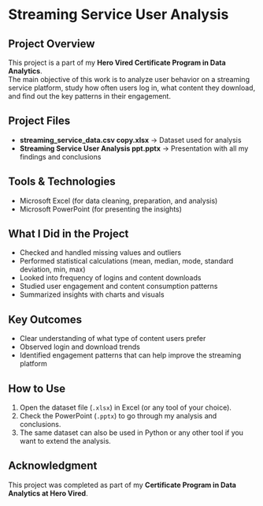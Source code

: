 # Streaming Service User Analysis  

## Project Overview  
This project is a part of my **Hero Vired Certificate Program in Data Analytics**.  
The main objective of this work is to analyze user behavior on a streaming service platform, study how often users log in, what content they download, and find out the key patterns in their engagement.  

## Project Files  
- **streaming_service_data.csv copy.xlsx** → Dataset used for analysis  
- **Streaming Service User Analysis ppt.pptx** → Presentation with all my findings and conclusions  

## Tools & Technologies  
- Microsoft Excel (for data cleaning, preparation, and analysis)  
- Microsoft PowerPoint (for presenting the insights)  

## What I Did in the Project  
- Checked and handled missing values and outliers  
- Performed statistical calculations (mean, median, mode, standard deviation, min, max)  
- Looked into frequency of logins and content downloads  
- Studied user engagement and content consumption patterns  
- Summarized insights with charts and visuals  

## Key Outcomes  
- Clear understanding of what type of content users prefer  
- Observed login and download trends  
- Identified engagement patterns that can help improve the streaming platform  

## How to Use  
1. Open the dataset file (`.xlsx`) in Excel (or any tool of your choice).  
2. Check the PowerPoint (`.pptx`) to go through my analysis and conclusions.  
3. The same dataset can also be used in Python or any other tool if you want to extend the analysis.  

## Acknowledgment  
This project was completed as part of my **Certificate Program in Data Analytics at Hero Vired**.  
